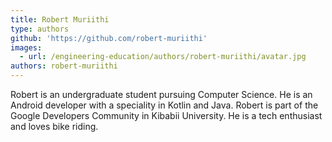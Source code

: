 ```yaml
---
title: Robert Muriithi
type: authors
github: 'https://github.com/robert-muriithi'
images:
  - url: /engineering-education/authors/robert-muriithi/avatar.jpg
authors: robert-muriithi
---
```

Robert is an undergraduate student pursuing Computer Science. He is an Android developer with a speciality in Kotlin and Java. Robert is part of the Google Developers Community in Kibabii University. He is a tech enthusiast and loves bike riding.
